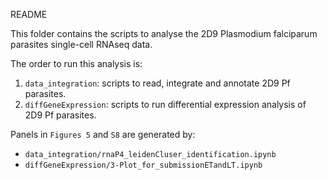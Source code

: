 README

This folder contains the scripts to analyse the 2D9 Plasmodium falciparum parasites single-cell RNAseq data.

The order to run this analysis is:
1) `data_integration`: scripts to read, integrate and annotate 2D9 Pf parasites.
2) `diffGeneExpression`: scripts to run differential expression analysis of 2D9 Pf parasites.


Panels in `Figures 5` and `S8` are generated by:
- `data_integration/rnaP4_leidenCluser_identification.ipynb`
- `diffGeneExpression/3-Plot_for_submissionETandLT.ipynb`
